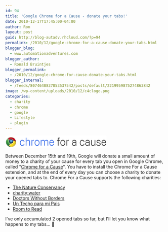 ```yaml
---
id: 94
title: 'Google Chrome for a Cause - donate your tabs!'
date: 2010-12-17T17:45:00-04:00
author: Ron
layout: post
guid: http://blog-autadv.rhcloud.com/?p=94
permalink: /2010/12/google-chrome-for-a-cause-donate-your-tabs.html
blogger_blog:
  - www.automationadventures.com
blogger_author:
  - Ronald Bruintjes
blogger_permalink:
  - /2010/12/google-chrome-for-cause-donate-your-tabs.html
blogger_internal:
  - /feeds/8074648837853537542/posts/default/2219959875274863842
image: /wp-content/uploads/2010/12/c4clogo.png
categories:
  - charity
  - chrome
  - google
  - Lifestyle
  - plugin
---
```

![](/wp-content/uploads/2010/12/c4clogo.png)

Between December 15th and 19th, Google will donate a small amount of money to a charity of your cause for every tab you open in Google Chrome, called "<a href="http://www.google.com/chrome/intl/en/p/cause/" target="_blank">Chrome for a Cause</a>". You have to install the Chrome For a Cause extension, and at the end of every day you can choose a charity to donate your opened tabs to. Chrome For a Cause supports the following charities:

  * <a href="http://www.nature.org/" target="_blank">The Nature Conservancy</a>
  * <a href="http://charitywater.org/" target="_blank">charity:water</a>
  * <a href="http://www.doctorswithoutborders.org/" target="_blank">Doctors Without Borders</a>
  * <a href="http://www.untecho.org/" target="_blank">Un Techo para mi Pais</a>
  * <a href="http://www.roomtoread.org/" target="_blank">Room to Read</a>

I've only accumulated 2 opened tabs so far, but I'll let you know what happens to my tabs... 🙂